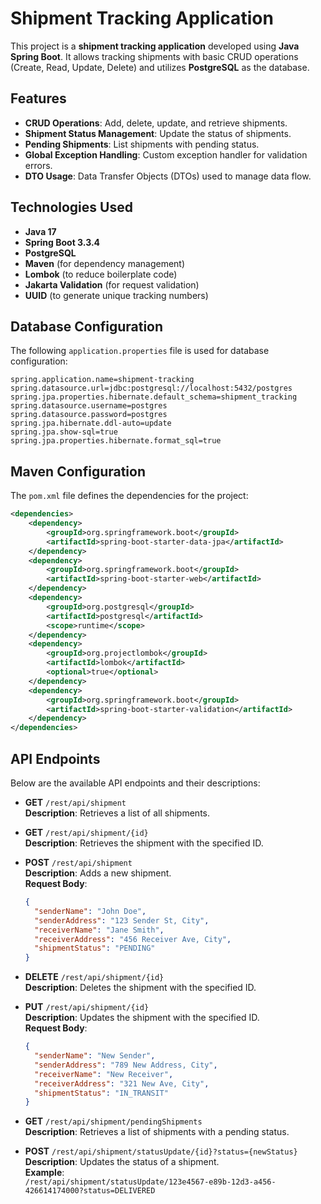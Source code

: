 # Shipment Tracking Application

This project is a **shipment tracking application** developed using **Java Spring Boot**. It allows tracking shipments with basic CRUD operations (Create, Read, Update, Delete) and utilizes **PostgreSQL** as the database.

## Features
- **CRUD Operations**: Add, delete, update, and retrieve shipments.
- **Shipment Status Management**: Update the status of shipments.
- **Pending Shipments**: List shipments with pending status.
- **Global Exception Handling**: Custom exception handler for validation errors.
- **DTO Usage**: Data Transfer Objects (DTOs) used to manage data flow.

## Technologies Used
- **Java 17**
- **Spring Boot 3.3.4**
- **PostgreSQL**
- **Maven** (for dependency management)
- **Lombok** (to reduce boilerplate code)
- **Jakarta Validation** (for request validation)
- **UUID** (to generate unique tracking numbers)

## Database Configuration
The following `application.properties` file is used for database configuration:

```properties
spring.application.name=shipment-tracking
spring.datasource.url=jdbc:postgresql://localhost:5432/postgres
spring.jpa.properties.hibernate.default_schema=shipment_tracking
spring.datasource.username=postgres
spring.datasource.password=postgres
spring.jpa.hibernate.ddl-auto=update
spring.jpa.show-sql=true
spring.jpa.properties.hibernate.format_sql=true
```

## Maven Configuration
The `pom.xml` file defines the dependencies for the project:

```xml
<dependencies>
    <dependency>
        <groupId>org.springframework.boot</groupId>
        <artifactId>spring-boot-starter-data-jpa</artifactId>
    </dependency>
    <dependency>
        <groupId>org.springframework.boot</groupId>
        <artifactId>spring-boot-starter-web</artifactId>
    </dependency>
    <dependency>
        <groupId>org.postgresql</groupId>
        <artifactId>postgresql</artifactId>
        <scope>runtime</scope>
    </dependency>
    <dependency>
        <groupId>org.projectlombok</groupId>
        <artifactId>lombok</artifactId>
        <optional>true</optional>
    </dependency>
    <dependency>
        <groupId>org.springframework.boot</groupId>
        <artifactId>spring-boot-starter-validation</artifactId>
    </dependency>
</dependencies>
```

## API Endpoints
Below are the available API endpoints and their descriptions:

- **GET** `/rest/api/shipment`  
  **Description**: Retrieves a list of all shipments.

- **GET** `/rest/api/shipment/{id}`  
  **Description**: Retrieves the shipment with the specified ID.

- **POST** `/rest/api/shipment`  
  **Description**: Adds a new shipment.  
  **Request Body**:  
  ```json
  {
    "senderName": "John Doe",
    "senderAddress": "123 Sender St, City",
    "receiverName": "Jane Smith",
    "receiverAddress": "456 Receiver Ave, City",
    "shipmentStatus": "PENDING"
  }
  ```

- **DELETE** `/rest/api/shipment/{id}`  
  **Description**: Deletes the shipment with the specified ID.

- **PUT** `/rest/api/shipment/{id}`  
  **Description**: Updates the shipment with the specified ID.  
  **Request Body**:  
  ```json
  {
    "senderName": "New Sender",
    "senderAddress": "789 New Address, City",
    "receiverName": "New Receiver",
    "receiverAddress": "321 New Ave, City",
    "shipmentStatus": "IN_TRANSIT"
  }
  ```

- **GET** `/rest/api/shipment/pendingShipments`  
  **Description**: Retrieves a list of shipments with a pending status.

- **POST** `/rest/api/shipment/statusUpdate/{id}?status={newStatus}`  
  **Description**: Updates the status of a shipment.  
  **Example**:  
  `/rest/api/shipment/statusUpdate/123e4567-e89b-12d3-a456-426614174000?status=DELIVERED`
